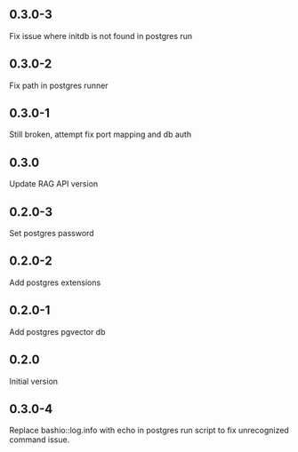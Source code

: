 <!-- https://developers.home-assistant.io/docs/add-ons/presentation#keeping-a-changelog -->


## 0.3.0-3

Fix issue where initdb is not found in postgres run

## 0.3.0-2

Fix path in postgres runner

## 0.3.0-1

Still broken, attempt fix port mapping and db auth

## 0.3.0

Update RAG API version

## 0.2.0-3

Set postgres password

## 0.2.0-2

Add postgres extensions

## 0.2.0-1

Add postgres pgvector db

## 0.2.0

Initial version

## 0.3.0-4

Replace bashio::log.info with echo in postgres run script to fix unrecognized command issue.
